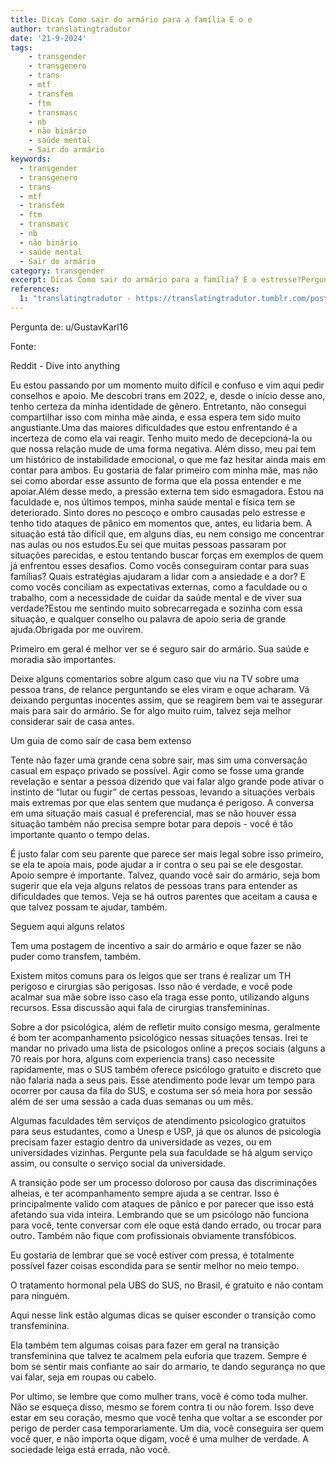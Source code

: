 ```yaml
---
title: Dicas Como sair do armário para a família E o e
author: translatingtradutor
date: '21-9-2024'
tags:
    - transgender
    - transgenero
    - trans
    - mtf
    - transfem
    - ftm
    - transmasc
    - nb
    - não binário
    - saúde mental
    - Sair do armário
keywords:
  - transgender
  - transgenero
  - trans
  - mtf
  - transfem
  - ftm
  - transmasc
  - nb
  - não binário
  - saúde mental
  - Sair do armário
category: transgender
excerpt: Dicas Como sair do armário para a família? E o estresse?Pergunta de u/GustavKarl16FonteReddit - Dive into anythingEu estou passando por um momento...
references:
  1: "translatingtradutor - https://translatingtradutor.tumblr.com/post/762238621382279168/dicas-como-sair-do-arm%C3%A1rio-para-a-fam%C3%ADlia-e-o"
---
```


Pergunta de: u/GustavKarl16

Fonte:

Reddit - Dive into anything

Eu estou passando por um momento muito difícil e confuso e vim aqui pedir conselhos e apoio. Me descobri trans em 2022, e, desde o início desse ano, tenho certeza da minha identidade de gênero. Entretanto, não consegui compartilhar isso com minha mãe ainda, e essa espera tem sido muito angustiante.Uma das maiores dificuldades que estou enfrentando é a incerteza de como ela vai reagir. Tenho muito medo de decepcioná-la ou que nossa relação mude de uma forma negativa. Além disso, meu pai tem um histórico de instabilidade emocional, o que me faz hesitar ainda mais em contar para ambos. Eu gostaria de falar primeiro com minha mãe, mas não sei como abordar esse assunto de forma que ela possa entender e me apoiar.Além desse medo, a pressão externa tem sido esmagadora. Estou na faculdade e, nos últimos tempos, minha saúde mental e física tem se deteriorado. Sinto dores no pescoço e ombro causadas pelo estresse e tenho tido ataques de pânico em momentos que, antes, eu lidaria bem. A situação está tão difícil que, em alguns dias, eu nem consigo me concentrar nas aulas ou nos estudos.Eu sei que muitas pessoas passaram por situações parecidas, e estou tentando buscar forças em exemplos de quem já enfrentou esses desafios. Como vocês conseguiram contar para suas famílias? Quais estratégias ajudaram a lidar com a ansiedade e a dor? E como vocês conciliam as expectativas externas, como a faculdade ou o trabalho, com a necessidade de cuidar da saúde mental e de viver sua verdade?Estou me sentindo muito sobrecarregada e sozinha com essa situação, e qualquer conselho ou palavra de apoio seria de grande ajuda.Obrigada por me ouvirem.

Primeiro em geral é melhor ver se é seguro sair do armário. Sua saúde e moradia são importantes.

Deixe alguns comentarios sobre algum caso que viu na TV sobre uma pessoa trans, de relance perguntando se eles viram e oque acharam. Vá deixando perguntas inocentes assim, que se reagirem bem vai te assegurar mais para sair do armário. Se for algo muito ruim, talvez seja melhor considerar sair de casa antes.

Um guia de como sair de casa bem extenso

Tente não fazer uma grande cena sobre sair, mas sim uma conversação casual em espaço privado se possível. Agir como se fosse uma grande revelação e sentar a pessoa dizendo que vai falar algo grande pode ativar o instinto de “lutar ou fugir” de certas pessoas, levando a situações verbais mais extremas por que elas sentem que mudança é perigoso. A conversa em uma situação mais casual é preferencial, mas se não houver essa situação também não precisa sempre botar para depois - você é tão importante quanto o tempo delas.

É justo falar com seu parente que parece ser mais legal sobre isso primeiro, se ela te apoia mais, pode ajudar a ir contra o seu pai se ele desgostar. Apoio sempre é importante. Talvez, quando você sair do armário, seja bom sugerir que ela veja alguns relatos de pessoas trans para entender as dificuldades que temos. Veja se há outros parentes que aceitam a causa e que talvez possam te ajudar, também.

Seguem aqui alguns relatos

Tem uma postagem de incentivo a sair do armário e oque fazer se não puder como transfem, também.

Existem mitos comuns para os leigos que ser trans é realizar um TH perigoso e cirurgias são perigosas. Isso não é verdade, e você pode acalmar sua mãe sobre isso caso ela traga esse ponto, utilizando alguns recursos. Essa discussão aqui fala de cirurgias transfemininas.

Sobre a dor psicológica, além de refletir muito consigo mesma, geralmente é bom ter acompanhamento psicológico nessas situações tensas. Irei te mandar no privado uma lista de psicologos online a preços sociais (alguns a 70 reais por hora, alguns com experiencia trans) caso necessite rapidamente, mas o SUS também oferece psicólogo gratuito e discreto que não falaria nada a seus pais. Esse atendimento pode levar um tempo para ocorrer por causa da fila do SUS, e costuma ser só meia hora por sessão além de ser uma sessão a cada duas semanas ou um mês.

Algumas faculdades têm serviços de atendimento psicologico gratuitos para seus estudantes, como a Unesp e USP, já que os alunos de psicologia precisam fazer estagio dentro da universidade as vezes, ou em universidades vizinhas. Pergunte pela sua faculdade se há algum serviço assim, ou consulte o serviço social da universidade.

A transição pode ser um processo doloroso por causa das discriminações alheias, e ter acompanhamento sempre ajuda a se centrar. Isso é principalmente valido com ataques de pânico e por parecer que isso está afetando sua vida inteira. Lembrando que se um psicólogo não funciona para você, tente conversar com ele oque está dando errado, ou trocar para outro. Também não fique com profissionais obviamente transfóbicos.

Eu gostaria de lembrar que se você estiver com pressa, é totalmente possível fazer coisas escondida para se sentir melhor no meio tempo.

O tratamento hormonal pela UBS do SUS, no Brasil, é gratuito e não contam para ninguém.

Aqui nesse link estão algumas dicas se quiser esconder o transição como transfeminina.

Ela também tem algumas coisas para fazer em geral na transição transfeminina que talvez te acalmem pela euforia que trazem. Sempre é bom se sentir mais confiante ao sair do armario, te dando segurança no que vai falar, seja em roupas ou cabelo.

Por ultimo, se lembre que como mulher trans, você é como toda mulher. Não se esqueça disso, mesmo se forem contra ti ou não forem. Isso deve estar em seu coração, mesmo que você tenha que voltar a se esconder por perigo de perder casa temporariamente. Um dia, você conseguira ser quem você quer, e não importa oque digam, você é uma mulher de verdade. A sociedade leiga está errada, não você.